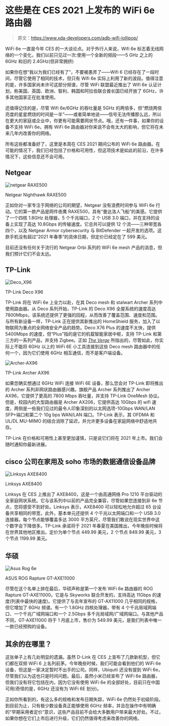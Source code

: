 # 这些是在 CES 2021 上发布的 WiFi 6e 路由器

> 原文：<https://www.xda-developers.com/adb-wifi-lollipop/>

WiFi 6e 一直是今年 CES 的一大谈论点。对于外行人来说，Wifi 6e 标志着无线网络的一个变化，我们以前只见过一次:使用一个全新的频段——5 GHz 之上的 6GHz 和旧的 2.4GHz(但非常拥挤)

如果你在想“我以为我们已经有了”，不要被愚弄了——Wifi 6 已经存在了一段时间，尽管它使用了相同的技术，但只有 Wifi 6e 实际上利用了新的波段。值得注意的是，许多国家尚未许可这部分频谱，尽管 WiFi 联盟最近推出了 Wifi 6e 认证计划，称美国、英国、欧洲、智利、韩国和阿拉伯联合酋长国已经开放了 6GHz，许多其他国家正在批准使用。

还值得记住的是，尽管 Wifi 6e/6GHz 的吞吐量是 5GHz 的两倍多，但“燃烧两倍亮度的星星燃烧的时间是一半”——或者简单地说——信号无法传播那么远，所以在更大的家庭或企业中，你更有可能需要网状节点。哦，还有一件事，如果你的设备不支持 WiFi 6e，拥有 WiFi 6e 路由器对你来说不会有太大的影响，但它将在未来几年内改善你的网络。

所有这些都准备好了，这里是本周在 CES 2021 期间公布的 WiFi 6e 路由器。在可能的情况下，我们已经包括了价格和可用性，但这项技术是如此的前沿，在许多情况下，这些信息还不会可用。

## Netgear

 <picture>![netgear RAXE500](img/ab0a90257db053bb7a6b82966aca4a6c.png)</picture> 

Netgear Nighthawk RAXE500

正如你对一家专注于网络的公司的期望，Netgear 没有浪费时间参与 WiFi 6e 行动。它的第一款产品是网件夜鹰 RAXE500，具有“曼达洛人飞船”的美感。它提供了一个四核 1.8GHz 处理器，5 个千兆端口，2 个 USB 3.0 端口，并在支持的设备上实现了高达 10.8Gbps 的传输速度。它总共可以提供 12 个流——三种带宽各四个，以及 Netgear Armor cybersecurity 与 BitDefender 一起开发的选项。这款手机没有超过“2021 年春季”的具体日期，但定价已经定在了 599 美元。

目前还没有任何关于流行的 Netgear Orbi 系列的 WiFi 6e mesh 产品的消息，但我们预计它们不会太远。

## TP-Link

 <picture>![Deco_X96](img/3d0a1748c46b9e6f7ce6279186876207.png)</picture> 

TP-Link Deco X96

TP-Link 将在 WiFi 6e 上全力以赴，在其 Deco mesh 和 stalwart Archer 系列中使用路由器。从 Deco 系列开始，TP-Link 的 Deco X96 全屋系统的速度高达 7800Mbps，该系统还提供了更强的回程，从而改善了覆盖范围、速度和范围。与所有新设备一样，TP-Link 正在提供其新推出的 HomeShield 服务，加入了以物联网为重点的全网络安全产品的趋势。Deco X76 Plus 的速度不太快，提供 5400Mbps 的速度，但“Plus”指的是它的机载智能家居中枢，支持 TP-Link 和第三方的一系列产品，并支持 Zigbee。正如 [*The Verge*](https://www.theverge.com/2021/1/11/22213115/tp-link-wifi-6e-first-routers-mesh-smart-speaker) 所指出的，尽管如此，你实际上不能将 6GHz 以上的 WiFi 6E 小工具连接到这些 Deco mesh 路由器中的任何一个，因为它们使用 6GHz 相互通信，而不是客户端设备。

 <picture>![Archer-AX96](img/119eabe8624235a9ad74c622c5d37386.png)</picture> 

TP-Link Archer AX96

如果您确实想通过 6GHz WiFi 连接 WiFi 6E 设备，那么您会对 TP-Link 即将推出的 Archer 系列非网状路由器感兴趣。旗舰产品 Archer 系列推出了 Archer AX96，它提供了更高的 7800 Mbps 吞吐量，并支持 TP-Link OneMesh 协议。但是，校园内的大型路由器是 Archer AX206，它提供高达 10Gbps 的 wifi 速度，两侧是一些我们见过的最令人印象深刻的以太网选项-10Gbps WAN/LAN SFP+端口和第二个 10g bps WAN/LAN 端口。TP-Link 表示，其 OFDMA 和 UL/DL MU-MIMO 的结合消除了延迟，并允许更多设备在家庭网络中舒适地共存。

TP-Link 在价格和可用性上甚至更加谨慎，只是说它们将在 2021 年上市。我们会随时通知你最新进展。

## cisco 公司在家用及 soho 市场的数据通信设备品牌

 <picture>![Linksys AXE8400](img/cf9b842a3000af590799f65a0747a2c7.png)</picture> 

Linksys AXE8400

Linksys 在 CES 上推出了 AXE8400，这是一个由高通网络 Pro 1210 平台驱动的全家庭网状系统。它与该系列中以前的产品完全兼容，尽管如果您连接到非 6e 节点，您将感受不到好处。Linksys 表示，AXE8400 可以轻松地允许超过 65 台设备共享相同的带宽，此外，基本单元还提供 4 个千兆以太网端口和一个 USB 3.0 连接器。每个节点能够覆盖多达 3000 平方英尺，尽管我们敢说在现实世界中这个数字会下降很多。TP-Link 承诺将于 2021 年春夏在美国推出，今年晚些时候将在世界其他地区推出。定价为单个节点 449.99 美元，2 个节点 849.99 美元，3 个节点 1199.99 美元。

## 华硕

 <picture>![Asus Rog 6e](img/ad67e410c8f569e10f597c80e539dc10.png)</picture> 

ASUS ROG Rapture GT-AXE11000

尽管在这个名单上排在最后，华硕声称是第一个发布 WiFi 6e 路由器的 ROG Rapture GT-AXE11000。它是与 Skyworks 联合开发的，支持高达 11Gbps 的速度(列表中最快的速度)。它提供了与去年宣布的 GT-AX11000 几乎相同的规格，但它增加了 6GHz 频谱。有一个 1.8GHz 四核处理器，带有 4 个千兆局域网端口、一个千兆广域网端口和一个 2.5Gbps 多千兆局域网/广域网端口。与其他产品不同，GT-AXE11000 将于 1 月底上市，售价为 549.99 美元，是我们列表中唯一一款已经预购的设备。

## 其余的在哪里？

这张单子上有几处明显的遗漏。虽然 D-Link 在 CES 上宣布了几款新机型，但它们都在双频 WiFi 6 上名列前茅。今年晚些时候，我们可能会看到他们的 WiFi 6e 设备，但这是一家决定暂时不出手的公司。同样，Ubiquiti 还没有提到 WiFi 6e，尽管我们认为这也只是时间问题。最后，虽然小米已经宣布了 WiFi 6e 路由器，但我们没有将它包括在内，因为它没有使用 WiFi 6e 的全部好处，目前只在中国可用(奇怪的是，6GHz 还没有为 WiFi 6E 划分)。

正如你所看到的，有这么多的规格和发布日期失踪，WiFi 6e 仍然处于初级阶段。到目前为止，只有极少数设备真正能够使用 6GHz 频率，并且在操作中有明确的“早期采用者定价”意识，这些产品目前不会给大多数用户带来最大好处。不过，如果你想在它们上市后进行升级，它们仍然值得考虑来改善你的网络。